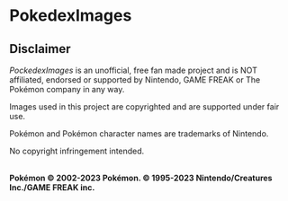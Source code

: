 # PokedexImages
## Disclaimer
_PockedexImages_ is an unofficial, free fan made project and is NOT affiliated, endorsed or supported by Nintendo, GAME FREAK or The Pokémon company in any way.

Images used in this project are copyrighted and are supported under fair use.

Pokémon and Pokémon character names are trademarks of Nintendo. 

No copyright infringement intended. 

\
**Pokémon © 2002-2023 Pokémon. © 1995-2023 Nintendo/Creatures Inc./GAME FREAK inc.**
